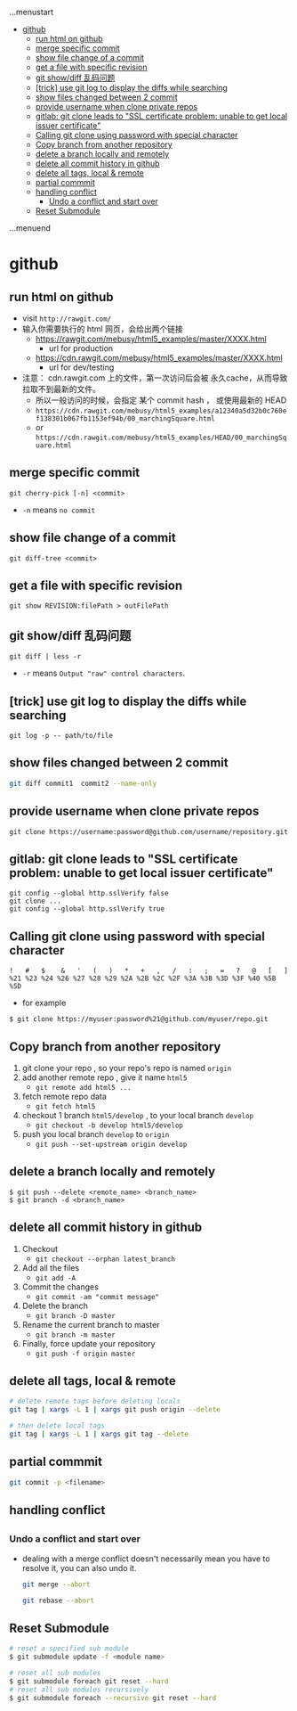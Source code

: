 ...menustart

- [github](#bf215181b5140522137b3d4f6b73544a)
    - [run html on github](#606e5c37337c2f05305ab4a4a0dc2691)
    - [merge specific commit](#a6c7b8bc87e837e643f48e27b843d648)
    - [show file change of a commit](#e35fc6dbd7673d56c0824c31ff378241)
    - [get a file with specific revision](#6f4311248df3ab2115e904e14c7836c9)
    - [git show/diff 乱码问题](#aafd38d2cb2288571bb67fc78e3a18f7)
    - [\[trick\] use git log to display the diffs while searching](#a9df5d1d20b4eb063767169d82151fdc)
    - [show files changed between 2 commit](#384d969c3957ddc0b7be9841ff3549a8)
    - [provide username when clone private repos](#366ee47209629dccbab3d2399247ea84)
    - [gitlab: git clone leads to "SSL certificate problem: unable to get local issuer certificate"](#8da880caa0ca98d1c46a028c0da79aac)
    - [Calling git clone using password with special character](#60f96f2175fb84d4839e67f2533a4c10)
    - [Copy branch from another repository](#9af7d00519ec3625b399242404c33af2)
    - [delete a branch locally and remotely](#65804564299051849847b74237b908e7)
    - [delete all commit history in github](#299ba8422f7eafd171b8c712b9319131)
    - [delete all tags, local & remote](#f2bba2dd74d36e3d71aed69d628f2346)
    - [partial commmit](#365a5d68e803e7cd517640176167c02b)
    - [handling conflict](#bcccf2d6eb0a519d64f1b86b59fe5db3)
        - [Undo a conflict and start over](#a44d692e0cfa312f2d01e7cc424f3531)
    - [Reset Submodule](#740e34f3f2acfa61cdf6a6d376b3510d)

...menuend


<h2 id="bf215181b5140522137b3d4f6b73544a"></h2>


# github 


<h2 id="606e5c37337c2f05305ab4a4a0dc2691"></h2>


## run html on github

- visit `http://rawgit.com/`
- 输入你需要执行的 html 网页，会给出两个链接
    - https://rawgit.com/mebusy/html5_examples/master/XXXX.html
        - url for production
    - https://cdn.rawgit.com/mebusy/html5_examples/master/XXXX.html
        - url for dev/testing
- 注意： cdn.rawgit.com 上的文件，第一次访问后会被 永久cache，从而导致 拉取不到最新的文件。
    - 所以一般访问的时候，会指定 某个 commit hash  ， 或使用最新的 HEAD
    - `https://cdn.rawgit.com/mebusy/html5_examples/a12340a5d32b0c760ef138301b067fb1153ef94b/00_marchingSquare.html`
    - or `https://cdn.rawgit.com/mebusy/html5_examples/HEAD/00_marchingSquare.html`


<h2 id="a6c7b8bc87e837e643f48e27b843d648"></h2>


## merge specific commit 

```
git cherry-pick [-n] <commit> 
```

- `-n` means `no commit `

<h2 id="e35fc6dbd7673d56c0824c31ff378241"></h2>


## show file change of a commit 

```
git diff-tree <commit>
```

<h2 id="6f4311248df3ab2115e904e14c7836c9"></h2>


## get a file with specific revision

```
git show REVISION:filePath > outFilePath
```


<h2 id="aafd38d2cb2288571bb67fc78e3a18f7"></h2>


## git show/diff 乱码问题

```
git diff | less -r
```

- `-r` means `Output "raw" control characters`.


<h2 id="a9df5d1d20b4eb063767169d82151fdc"></h2>


## [trick] use git log to display the diffs while searching

```
git log -p -- path/to/file
```


<h2 id="384d969c3957ddc0b7be9841ff3549a8"></h2>


## show files changed between 2 commit 

```bash
git diff commit1  commit2 --name-only
```



<h2 id="366ee47209629dccbab3d2399247ea84"></h2>


## provide username when clone private repos

```
git clone https://username:password@github.com/username/repository.git
```


<h2 id="8da880caa0ca98d1c46a028c0da79aac"></h2>


## gitlab: git clone leads to "SSL certificate problem: unable to get local issuer certificate"

```
git config --global http.sslVerify false
git clone ...
git config --global http.sslVerify true
```


<h2 id="60f96f2175fb84d4839e67f2533a4c10"></h2>


## Calling git clone using password with special character

```
!   #   $    &   '   (   )   *   +   ,   /   :   ;   =   ?   @   [   ]
%21 %23 %24 %26 %27 %28 %29 %2A %2B %2C %2F %3A %3B %3D %3F %40 %5B %5D
```

- for example

```
$ git clone https://myuser:password%21@github.com/myuser/repo.git
```

<h2 id="9af7d00519ec3625b399242404c33af2"></h2>


## Copy branch from another repository

 1. git clone your repo , so your repo's repo is named `origin`
 2. add another remote repo , give it name `html5`
    - `git remote add html5 ...` 
 3. fetch remote repo data
    - `git fetch html5`
 4. checkout 1 branch `html5/develop` , to your local branch `develop`
    - `git checkout -b develop html5/develop`
 5. push you local branch `develop` to `origin`
    - `git push --set-upstream origin develop`

<h2 id="65804564299051849847b74237b908e7"></h2>


## delete a branch locally and remotely

```
$ git push --delete <remote_name> <branch_name>
$ git branch -d <branch_name>
```


<h2 id="299ba8422f7eafd171b8c712b9319131"></h2>


## delete all commit history in github

1. Checkout
    - `git checkout --orphan latest_branch`
2. Add all the files
    - `git add -A`
3. Commit the changes
    - `git commit -am "commit message"`
4. Delete the branch
    - `git branch -D master`
5. Rename the current branch to master
    - `git branch -m master`
6. Finally, force update your repository
    - `git push -f origin master`


<h2 id="f2bba2dd74d36e3d71aed69d628f2346"></h2>


## delete all tags, local & remote

```bash
# delete remote tags before deleting locals
git tag | xargs -L 1 | xargs git push origin --delete

# then delete local tags
git tag | xargs -L 1 | xargs git tag --delete
```

<h2 id="365a5d68e803e7cd517640176167c02b"></h2>


## partial commmit 

```bash
git commit -p <filename>
```

<h2 id="bcccf2d6eb0a519d64f1b86b59fe5db3"></h2>


## handling conflict

<h2 id="a44d692e0cfa312f2d01e7cc424f3531"></h2>


### Undo a conflict and start over

- dealing with a merge conflict doesn't necessarily mean you have to resolve it, you can also undo it.
    ```bash
    git merge --abort
    ```
    ```bash
    git rebase --abort
    ```



<h2 id="740e34f3f2acfa61cdf6a6d376b3510d"></h2>


## Reset Submodule

```bash
# reset a specified sub module
$ git submodule update -f <module name>

# reset all sub modules
$ git submodule foreach git reset --hard
# reset all sub modules recursively
$ git submodule foreach --recursive git reset --hard
```



